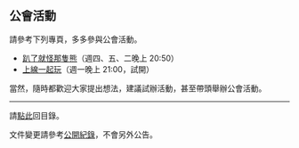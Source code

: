 ## 公會活動

請參考下列專頁，多多參與公會活動。

- [趴了就怪那隻熊](https://badbadweather.github.io/raid.html)（週四、五、二晚上 20:50）
- [上線一起玩](https://badbadweather.github.io/mon.html)（週一晚上 21:00，試開）

當然，隨時都歡迎大家提出想法，建議試辦活動，甚至帶頭舉辦公會活動。

--- 

請[點此](https://badbadweather.github.io/)回目錄。

文件變更請參考[公開紀錄](https://github.com/badbadweather/badbadweather.github.io/commits/master/activities.md)，不會另外公告。
